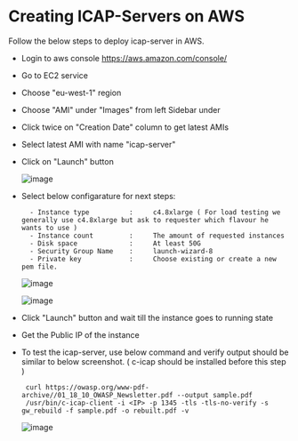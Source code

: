 # Creating ICAP-Servers on AWS

Follow the below steps to deploy icap-server in AWS.

- Login to aws console https://aws.amazon.com/console/
- Go to EC2 service
- Choose "eu-west-1" region
- Choose "AMI" under "Images" from left Sidebar under 
- Click twice on "Creation Date" column to get latest AMIs
- Select latest AMI with name "icap-server"
- Click on "Launch" button

    ![image](https://user-images.githubusercontent.com/64204445/105376034-525d5a00-5c2f-11eb-9971-94350e4b3793.png)
  
- Select below configarature for next steps:
        
        - Instance type          :     c4.8xlarge ( For load testing we generally use c4.8xlarge but ask to requester which flavour he wants to use ) 
        - Instance count         :     The amount of requested instances 
        - Disk space             :     At least 50G
        - Security Group Name    :     launch-wizard-8 
        - Private key            :     Choose existing or create a new pem file.
                           
    ![image](https://user-images.githubusercontent.com/64204445/105377964-57bba400-5c31-11eb-8c92-b80d419a8e82.png)        
        
    ![image](https://user-images.githubusercontent.com/64204445/105377004-5a69c980-5c30-11eb-90d7-97a60b6a95ff.png)
    
- Click "Launch" button and wait till the instance goes to running state

- Get the Public IP of the instance

- To test the icap-server, use below command and verify output should be similar to below screenshot.
  ( c-icap should be installed before this step )

       curl https://owasp.org/www-pdf-archive//01_18_10_OWASP_Newsletter.pdf --output sample.pdf
       /usr/bin/c-icap-client -i <IP> -p 1345 -tls -tls-no-verify -s gw_rebuild -f sample.pdf -o rebuilt.pdf -v
       
    ![image](https://user-images.githubusercontent.com/64204445/105380046-7c188000-5c33-11eb-883d-7e371ba111b6.png)

